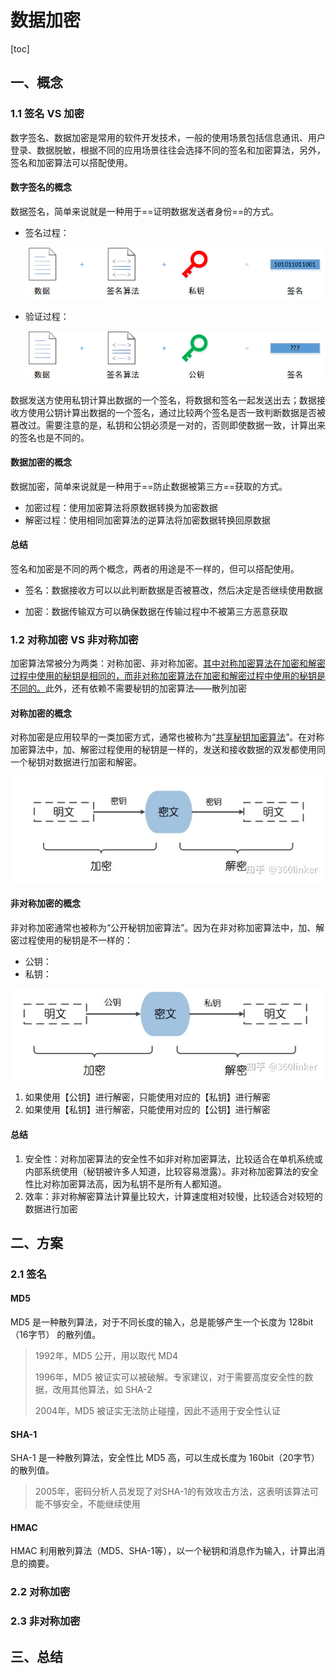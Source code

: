 # 数据加密

[toc]



## 一、概念



### 1.1 签名 VS 加密

数字签名、数据加密是常用的软件开发技术，一般的使用场景包括信息通讯、用户登录、数据脱敏，根据不同的应用场景往往会选择不同的签名和加密算法，另外，签名和加密算法可以搭配使用。



#### 数字签名的概念

数据签名，简单来说就是一种用于==证明数据发送者身份==的方式。

-   签名过程：

    ![image-20220807144528507](markdown/数据加密.assets/image-20220807144528507.png)

-   验证过程：

    ![image-20220807144541718](markdown/数据加密.assets/image-20220807144541718.png)

数据发送方使用私钥计算出数据的一个签名，将数据和签名一起发送出去；数据接收方使用公钥计算出数据的一个签名，通过比较两个签名是否一致判断数据是否被篡改过。需要注意的是，私钥和公钥必须是一对的，否则即使数据一致，计算出来的签名也是不同的。



#### 数据加密的概念

数据加密，简单来说就是一种用于==防止数据被第三方==获取的方式。

-   加密过程：使用加密算法将原数据转换为加密数据
-   解密过程：使用相同加密算法的逆算法将加密数据转换回原数据



#### 总结

签名和加密是不同的两个概念，两者的用途是不一样的，但可以搭配使用。

-   签名：数据接收方可以以此判断数据是否被篡改，然后决定是否继续使用数据

-   加密：数据传输双方可以确保数据在传输过程中不被第三方恶意获取



### 1.2 对称加密 VS 非对称加密

加密算法常被分为两类：对称加密、非对称加密。<u>其中对称加密算法在加密和解密过程中使用的秘钥是相同的，而非对称加密算法在加密和解密过程中使用的秘钥是不同的。</u>此外，还有依赖不需要秘钥的加密算法——散列加密



#### 对称加密的概念

对称加密是应用较早的一类加密方式，通常也被称为“<u>共享秘钥加密算法</u>”。在对称加密算法中，加、解密过程使用的秘钥是一样的，发送和接收数据的双发都使用同一个秘钥对数据进行加密和解密。

![image-20220807152505021](markdown/数据加密.assets/image-20220807152505021.png)



#### 非对称加密的概念

非对称加密通常也被称为“公开秘钥加密算法”。因为在非对称加密算法中，加、解密过程使用的秘钥是不一样的：

-   公钥：
-   私钥：

![image-20220807153234713](markdown/数据加密.assets/image-20220807153234713.png)

1.   如果使用【公钥】进行解密，只能使用对应的【私钥】进行解密
2.   如果使用【私钥】进行解密，只能使用对应的【公钥】进行解密



#### 总结

1.   安全性：对称加密算法的安全性不如非对称加密算法，比较适合在单机系统或内部系统使用（秘钥被许多人知道，比较容易泄露）。非对称加密算法的安全性比对称加密算法高，因为私钥不是所有人都知道。
2.   效率：非对称解密算法计算量比较大，计算速度相对较慢，比较适合对较短的数据进行加密



## 二、方案



### 2.1 签名



#### MD5

MD5 是一种散列算法，对于不同长度的输入，总是能够产生一个长度为 128bit（16字节） 的散列值。

>   1992年，MD5 公开，用以取代 MD4
>
>   1996年，MD5 被证实可以被破解。专家建议，对于需要高度安全性的数据，改用其他算法，如 SHA-2
>
>   2004年，MD5 被证实无法防止碰撞，因此不适用于安全性认证



#### SHA-1

SHA-1 是一种散列算法，安全性比 MD5 高，可以生成长度为 160bit（20字节）的散列值。

>   2005年，密码分析人员发现了对SHA-1的有效攻击方法，这表明该算法可能不够安全，不能继续使用



#### HMAC

HMAC 利用散列算法（MD5、SHA-1等），以一个秘钥和消息作为输入，计算出消息的摘要。



### 2.2 对称加密







### 2.3 非对称加密



## 三、总结